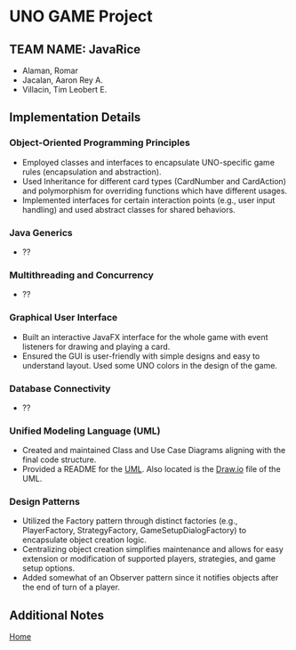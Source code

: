 # UNO GAME Project

## TEAM NAME: JavaRice
- Alaman, Romar
- Jacalan, Aaron Rey A.
- Villacin, Tim Leobert E.

## Implementation Details

### Object-Oriented Programming Principles
- Employed classes and interfaces to encapsulate UNO-specific game rules (encapsulation and abstraction).
- Used Inheritance for different card types (CardNumber and CardAction) and polymorphism for overriding functions which have different usages.
- Implemented interfaces for certain interaction points (e.g., user input handling) and used abstract classes for shared behaviors.

### Java Generics
- ??

### Multithreading and Concurrency
- ??

### Graphical User Interface
- Built an interactive JavaFX interface for the whole game with event listeners for drawing and playing a card.
- Ensured the GUI is user-friendly with simple designs and easy to understand layout. Used some UNO colors in the design of the game.

### Database Connectivity
- ??

### Unified Modeling Language (UML)
- Created and maintained Class and Use Case Diagrams aligning with the final code structure.
- Provided a README for the [UML](UML.md). Also located is the [Draw.io](UML/JavaRice_UML_Part1.drawio) file of the UML.

### Design Patterns
- Utilized the Factory pattern through distinct factories (e.g., PlayerFactory, StrategyFactory, GameSetupDialogFactory) to encapsulate object creation logic.
- Centralizing object creation simplifies maintenance and allows for easy extension or modification of supported players, strategies, and game setup options.
- Added somewhat of an Observer pattern since it notifies objects after the end of turn of a player.

## Additional Notes
[Home](docs/home.md)